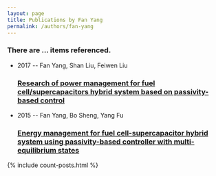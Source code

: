 ```yaml
---
layout: page
title: Publications by Fan Yang
permalink: /authors/fan-yang
---
```


<h3 id="number-posts">There are ... items referenced.</h3>
<ul class="post-list">
<li><span class='post-meta'>2017 -- Fan Yang, Shan Liu, Feiwen Liu</span><h3><a class='post-link' href="{{ site.baseurl }}/research-of-power-management-for-fuel-cell-supercapacitors-hybrid-system-based-on-passivity-based-control">Research of power management for fuel cell/supercapacitors hybrid system based on passivity-based control</a></h3></li>
<li><span class='post-meta'>2015 -- Fan Yang, Bo Sheng, Yang Fu</span><h3><a class='post-link' href="{{ site.baseurl }}/energy-management-for-fuel-cell-supercapacitor-hybrid-system-using-passivity-based-controller-with-multi-equilibrium-states">Energy management for fuel cell-supercapacitor hybrid system using passivity-based controller with multi-equilibrium states</a></h3></li>

</ul>
{% include count-posts.html %}
